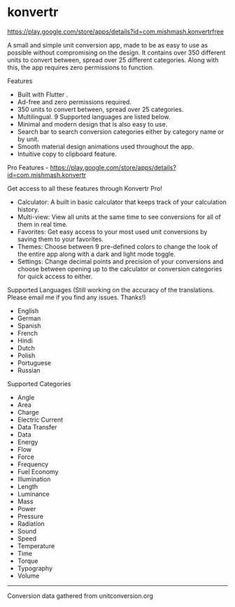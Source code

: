 # konvertr

https://play.google.com/store/apps/details?id=com.mishmash.konvertrfree

A small and simple unit conversion app, made to be as easy to use as possible without compromising on the design. It contains over 350 different units to convert between, spread over 25 different categories. Along with this, the app requires zero permissions to function.

Features
- Built with Flutter .
- Ad-free and zero permissions required.
- 350 units to convert between, spread over 25 categories.
- Multilingual. 9 Supported languages are listed below.
- Minimal and modern design that is also easy to use.
- Search bar to search conversion categories either by category name or by unit.
- Smooth material design animations used throughout the app.
- Intuitive copy to clipboard feature.

Pro Features - https://play.google.com/store/apps/details?id=com.mishmash.konvertr

Get access to all these features through Konvertr Pro!
- Calculator: A built in basic calculator that keeps track of your calculation history.
- Multi-view: View all units at the same time to see conversions for all of them in real time.
- Favorites: Get easy access to your most used unit conversions by saving them to your favorites.
- Themes: Choose between 9 pre-defined colors to change the look of the entire app along with a dark and light mode toggle.
- Settings: Change decimal points and precision of your conversions and choose between opening up to the calculator or conversion categories for quick access to either.

Supported Languages
(Still working on the accuracy of the translations. Please email me if you find any issues. Thanks!)
- English
- German
- Spanish
- French
- Hindi
- Dutch
- Polish
- Portuguese
- Russian

Supported Categories
- Angle
- Area
- Charge
- Electric Current
- Data Transfer
- Data
- Energy
- Flow
- Force
- Frequency
- Fuel Economy
- Illumination
- Length
- Luminance
- Mass
- Power
- Pressure
- Radiation
- Sound
- Speed
- Temperature
- Time
- Torque
- Typography
- Volume

-----

Conversion data gathered from unitconversion.org
